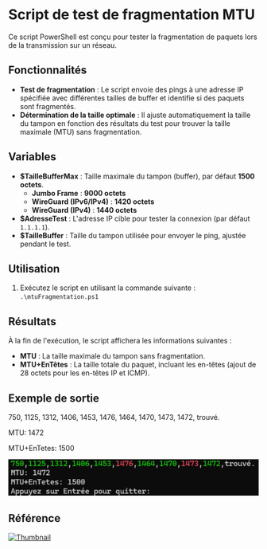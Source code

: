 # Script de test de fragmentation MTU

Ce script PowerShell est conçu pour tester la fragmentation de paquets lors de la transmission sur un réseau. 

## Fonctionnalités

- **Test de fragmentation** : Le script envoie des pings à une adresse IP spécifiée avec différentes tailles de buffer et identifie si des paquets sont fragmentés.
- **Détermination de la taille optimale** : Il ajuste automatiquement la taille du tampon en fonction des résultats du test pour trouver la taille maximale (MTU) sans fragmentation.

## Variables

- **$TailleBufferMax** : Taille maximale du tampon (buffer), par défaut **1500 octets**.
  - **Jumbo Frame** : **9000 octets**  
  - **WireGuard (IPv6/IPv4)** : **1420 octets** 
  - **WireGuard (IPv4)** : **1440 octets** 
- **$AdresseTest** : L'adresse IP cible pour tester la connexion (par défaut `1.1.1.1`).
- **$TailleBuffer** : Taille du tampon utilisée pour envoyer le ping, ajustée pendant le test.

## Utilisation

1. Exécutez le script en utilisant la commande suivante :
   `.\mtuFragmentation.ps1`


## Résultats

À la fin de l'exécution, le script affichera les informations suivantes :

- **MTU** : La taille maximale du tampon sans fragmentation.
- **MTU+EnTêtes** : La taille totale du paquet, incluant les en-têtes (ajout de 28 octets pour les en-têtes IP et ICMP).

## Exemple de sortie

750, 1125, 1312, 1406, 1453, 1476, 1464, 1470, 1473, 1472, trouvé.

MTU: 1472

MTU+EnTetes: 1500

![Script](./img/script.png)

## Référence

[![Thumbnail](https://img.youtube.com/vi/v2rOWgGuHBo/maxresdefault.jpg)](https://www.youtube.com/watch?v=v2rOWgGuHBo)

